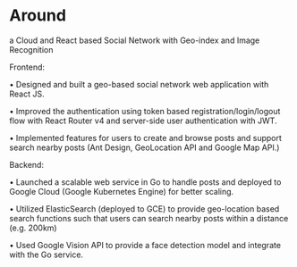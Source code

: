 # Around
a Cloud and React based Social Network with Geo-index and Image Recognition



Frontend:

•	Designed and built a geo-based social network web application with React JS. 

•	Improved the authentication using token based registration/login/logout flow with React Router v4 and server-side user authentication with JWT. 

•	Implemented features for users to create and browse posts and support search nearby posts (Ant Design, GeoLocation API and Google Map API.)

Backend:

•	Launched a scalable web service in Go to handle posts and deployed to Google Cloud (Google Kubernetes Engine) for better scaling.

•	Utilized ElasticSearch (deployed to GCE) to provide geo-location based search functions such that users can search nearby posts within a distance (e.g. 200km)

•	Used Google Vision API to provide a face detection model and integrate with the Go service.

